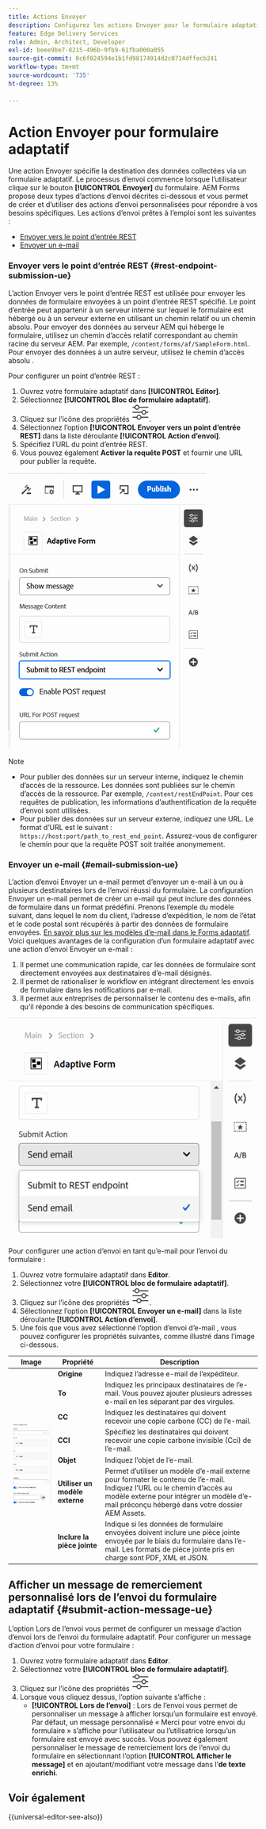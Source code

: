 ```yaml
---
title: Actions Envoyer
description: Configurez les actions Envoyer pour le formulaire adaptatif.
feature: Edge Delivery Services
role: Admin, Architect, Developer
exl-id: beee9be7-8215-496b-9fb9-61fba000a055
source-git-commit: 0c6f024594e1b1fd98174914d2c0714dffecb241
workflow-type: tm+mt
source-wordcount: '735'
ht-degree: 13%

---
```


# Action Envoyer pour formulaire adaptatif

Une action Envoyer spécifie la destination des données collectées via un formulaire adaptatif. Le processus d’envoi commence lorsque l’utilisateur clique sur le bouton **[!UICONTROL Envoyer]** du formulaire. AEM Forms propose deux types d’actions d’envoi décrites ci-dessous et vous permet de créer et d’utiliser des actions d’envoi personnalisées pour répondre à vos besoins spécifiques. Les actions d’envoi prêtes à l’emploi sont les suivantes :

<!--To define a Submit Action for an Adaptive Form, you use the Properties dialog of the **Adaptive Form block** in the **Editor**-->

* [Envoyer vers le point d’entrée REST](#rest-endpoint-submission-ue)
* [Envoyer un e-mail](#email-submission-ue)


### Envoyer vers le point d’entrée REST {#rest-endpoint-submission-ue}

L’action Envoyer vers le point d’entrée REST est utilisée pour envoyer les données de formulaire envoyées à un point d’entrée REST spécifié. Le point d’entrée peut appartenir à un serveur interne sur lequel le formulaire est hébergé ou à un serveur externe en utilisant un chemin relatif ou un chemin absolu. Pour envoyer des données au serveur AEM qui héberge le formulaire, utilisez un chemin d’accès relatif correspondant au chemin racine du serveur AEM. Par exemple, `/content/forms/af/SampleForm.html`. Pour envoyer des données à un autre serveur, utilisez le chemin d’accès absolu .

<!--Configuring the Submit Action to REST Endpoint for Adaptive Forms offers several benefits such as:  
* It facilitates seamless integration of form data with external systems and services via RESTful APIs.  
* Offers flexibility in managing data submissions from Adaptive Forms, accommodating dynamic and complex data structures.  
* Allows dynamic mapping of form fields to parameters within the REST endpoint URL, enabling adaptable and customizable data submissions.
-->



Pour configurer un point d’entrée REST :

1. Ouvrez votre formulaire adaptatif dans **[!UICONTROL Editor]**.
1. Sélectionnez **[!UICONTROL Bloc de formulaire adaptatif]**.
1. Cliquez sur l’icône des propriétés ![propriétés](/help/forms/assets/Smock_Properties_18_N.svg).
1. Sélectionnez l’option **[!UICONTROL Envoyer vers un point d’entrée REST]** dans la liste déroulante **[!UICONTROL Action d’envoi]**.
1. Spécifiez l’URL du point d’entrée REST.
1. Vous pouvez également **Activer la requête POST** et fournir une URL pour publier la requête.

![Activer la requête POST pour les formulaires adaptatifs](/help/forms/assets/enable-post-request-ue.png)

>[!NOTE]
>
> * Pour publier des données sur un serveur interne, indiquez le chemin d’accès de la ressource. Les données sont publiées sur le chemin d’accès de la ressource. Par exemple, `/content/restEndPoint`. Pour ces requêtes de publication, les informations d’authentification de la requête d’envoi sont utilisées.
> * Pour publier des données sur un serveur externe, indiquez une URL. Le format d’URL est le suivant : `https://host:port/path_to_rest_end_point`. Assurez-vous de configurer le chemin pour que la requête POST soit traitée anonymement.

### Envoyer un e-mail {#email-submission-ue}

L’action d’envoi Envoyer un e-mail permet d’envoyer un e-mail à un ou à plusieurs destinataires lors de l’envoi réussi du formulaire. La configuration Envoyer un e-mail permet de créer un e-mail qui peut inclure des données de formulaire dans un format prédéfini. Prenons l’exemple du modèle suivant, dans lequel le nom du client, l’adresse d’expédition, le nom de l’état et le code postal sont récupérés à partir des données de formulaire envoyées. [En savoir plus sur les modèles d’e-mail dans le Forms adaptatif](/help/forms/html-email-templates-in-adaptive-forms.md). Voici quelques avantages de la configuration d’un formulaire adaptatif avec une action d’envoi Envoyer un e-mail :

1. Il permet une communication rapide, car les données de formulaire sont directement envoyées aux destinataires d’e-mail désignés.
1. Il permet de rationaliser le workflow en intégrant directement les envois de formulaire dans les notifications par e-mail.
1. Il permet aux entreprises de personnaliser le contenu des e-mails, afin qu’il réponde à des besoins de communication spécifiques.

![Propriétés de formulaire adaptatif dans l’éditeur universel](/help/forms/assets/submit-actions-ue.png)


Pour configurer une action d’envoi en tant qu’e-mail pour l’envoi du formulaire :

1. Ouvrez votre formulaire adaptatif dans **Editor**.
1. Sélectionnez votre **[!UICONTROL bloc de formulaire adaptatif]**.
1. Cliquez sur l’icône des propriétés ![propriétés](/help/forms/assets/Smock_Properties_18_N.svg).
1. Sélectionnez l’option **[!UICONTROL Envoyer un e-mail]** dans la liste déroulante **[!UICONTROL Action d’envoi]**.
1. Une fois que vous avez sélectionné l’option d’envoi d’e-mail , vous pouvez configurer les propriétés suivantes, comme illustré dans l’image ci-dessous.

<table>
  <thead>
    <tr>
      <th>Image</th>
      <th>Propriété</th>
      <th>Description</th>
    </tr>
  </thead>
  <tbody>
    <tr>
    <td rowspan="7"><img src="/help/forms/assets/email-config-ue.png" alt="Configuration des e-mails"></td> 
    <td><b>Origine</td>
    <td>Indiquez l’adresse e-mail de l’expéditeur.</td>
    </tr>
    <tr>
      <td><b>To</td>
      <td>Indiquez les principaux destinataires de l’e-mail. Vous pouvez ajouter plusieurs adresses e-mail en les séparant par des virgules.</td>
    </tr>
    <tr>
      <td><b>CC</td>
      <td>Indiquez les destinataires qui doivent recevoir une copie carbone (CC) de l’e-mail.</td>
    </tr>
    <tr>
      <td><b>CCI</td>
      <td>Spécifiez les destinataires qui doivent recevoir une copie carbone invisible (Cci) de l’e-mail.</td>
    </tr>
    <tr>
      <td><b>Objet</td>
      <td>Indiquez l’objet de l’e-mail.</td>
    </tr>
    <tr>
      <td><b>Utiliser un modèle externe</td>
      <td>Permet d’utiliser un modèle d’e-mail externe pour formater le contenu de l’e-mail. Indiquez l’URL ou le chemin d’accès au modèle externe pour intégrer un modèle d’e-mail préconçu hébergé dans votre dossier AEM Assets.</td>
    </tr>
    <tr>
      <td><b>Inclure la pièce jointe</td>
      <td>Indique si les données de formulaire envoyées doivent inclure une pièce jointe envoyée par le biais du formulaire dans l’e-mail. Les formats de pièce jointe pris en charge sont PDF, XML et JSON.</td>
    </tr>
  </tbody>
</table>






<!--
        
        * **From**: The email address of the sender.
        * **To**: Specify the primary recipients of the email, multiple email addresses can be added, separated by commas.
        * **CC**: Specify the recipients who should receive a carbon copy (CC) of the email.
        * **BCC**: Specify the recipients who should receive a blind carbon copy (BCC) of the email.
        * **Subject**: Specify the subject line of the email.
        * **Use External Template**: Enables the use of an external email template for formatting the email content. Provide the URL or path to the External template path to integrate a pre-designed email template hosted in your AEM Assets folder.
        * **Include Attachment**: Specifies whether the submitted form data should include an attachment submitted through the form in the email.

    {width=50%,height=50%}![Enable post request for adaptive forms](/help/forms/assets/email-config-ue.png)

-->

## Afficher un message de remerciement personnalisé lors de l’envoi du formulaire adaptatif {#submit-action-message-ue}

L’option Lors de l’envoi vous permet de configurer un message d’action d’envoi lors de l’envoi du formulaire adaptatif. Pour configurer un message d’action d’envoi pour votre formulaire :

1. Ouvrez votre formulaire adaptatif dans **Editor**.
1. Sélectionnez votre **[!UICONTROL bloc de formulaire adaptatif]**.
1. Cliquez sur l’icône des propriétés ![propriétés](/help/forms/assets/Smock_Properties_18_N.svg).
1. Lorsque vous cliquez dessus, l’option suivante s’affiche :
   * **[!UICONTROL Lors de l’envoi]** : Lors de l’envoi vous permet de personnaliser un message à afficher lorsqu’un formulaire est envoyé. Par défaut, un message personnalisé « Merci pour votre envoi du formulaire » s’affiche pour l’utilisateur ou l’utilisatrice lorsqu’un formulaire est envoyé avec succès.
Vous pouvez également personnaliser le message de remerciement lors de l’envoi du formulaire en sélectionnant l’option **[!UICONTROL Afficher le message]** et en ajoutant/modifiant votre message dans l’**de texte enrichi**.


## Voir également

{{universal-editor-see-also}}

